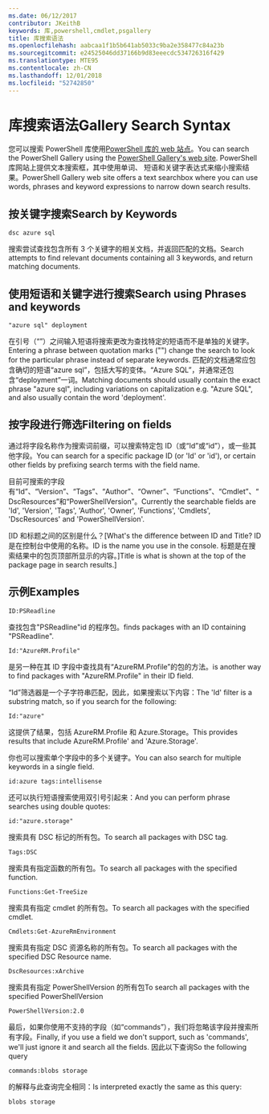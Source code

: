 ```yaml
---
ms.date: 06/12/2017
contributor: JKeithB
keywords: 库,powershell,cmdlet,psgallery
title: 库搜索语法
ms.openlocfilehash: aabcaa1f1b5b641ab5033c9ba2e358477c84a23b
ms.sourcegitcommit: e24525046dd37166b9d83eeecdc534726316f429
ms.translationtype: MTE95
ms.contentlocale: zh-CN
ms.lasthandoff: 12/01/2018
ms.locfileid: "52742850"
---
```

# <a name="gallery-search-syntax"></a><span data-ttu-id="cce5b-103">库搜索语法</span><span class="sxs-lookup"><span data-stu-id="cce5b-103">Gallery Search Syntax</span></span>

<span data-ttu-id="cce5b-104">您可以搜索 PowerShell 库使用[PowerShell 库的 web 站点](https://www.powershellgallery.com/)。</span><span class="sxs-lookup"><span data-stu-id="cce5b-104">You can search the PowerShell Gallery using the [PowerShell Gallery's web site](https://www.powershellgallery.com/).</span></span>
<span data-ttu-id="cce5b-105">PowerShell 库网站上提供文本搜索框，其中使用单词、 短语和关键字表达式来缩小搜索结果。</span><span class="sxs-lookup"><span data-stu-id="cce5b-105">PowerShell Gallery web site offers a text searchbox where you can use words, phrases and keyword expressions to narrow down search results.</span></span>

## <a name="search-by-keywords"></a><span data-ttu-id="cce5b-106">按关键字搜索</span><span class="sxs-lookup"><span data-stu-id="cce5b-106">Search by Keywords</span></span>

    dsc azure sql

<span data-ttu-id="cce5b-107">搜索尝试查找包含所有 3 个关键字的相关文档，并返回匹配的文档。</span><span class="sxs-lookup"><span data-stu-id="cce5b-107">Search attempts to find relevant documents containing all 3 keywords, and return matching documents.</span></span>

## <a name="search-using-phrases-and-keywords"></a><span data-ttu-id="cce5b-108">使用短语和关键字进行搜索</span><span class="sxs-lookup"><span data-stu-id="cce5b-108">Search using Phrases and keywords</span></span>

    "azure sql" deployment

<span data-ttu-id="cce5b-109">在引号（“”）之间输入短语将搜索更改为查找特定的短语而不是单独的关键字。</span><span class="sxs-lookup"><span data-stu-id="cce5b-109">Entering a phrase between quotation marks ("") change the search to look for the particular phrase instead of separate keywords.</span></span>
<span data-ttu-id="cce5b-110">匹配的文档通常应包含确切的短语“azure sql”，包括大写的变体。“Azure SQL”，并通常还包含“deployment”一词。</span><span class="sxs-lookup"><span data-stu-id="cce5b-110">Matching documents should usually contain the exact phrase "azure sql", including variations on capitalization e.g. "Azure SQL", and also usually contain the word 'deployment'.</span></span>

## <a name="filtering-on-fields"></a><span data-ttu-id="cce5b-111">按字段进行筛选</span><span class="sxs-lookup"><span data-stu-id="cce5b-111">Filtering on fields</span></span>

<span data-ttu-id="cce5b-112">通过将字段名称作为搜索词前缀，可以搜索特定包 ID（或“Id”或“id”），或一些其他字段。</span><span class="sxs-lookup"><span data-stu-id="cce5b-112">You can search for a specific package ID (or 'Id' or 'id'), or certain other fields by prefixing search terms with the field name.</span></span>

<span data-ttu-id="cce5b-113">目前可搜索的字段有“Id”、“Version”、“Tags”、“Author”、“Owner”、“Functions”、“Cmdlet”、“DscResources”和“PowerShellVersion”。</span><span class="sxs-lookup"><span data-stu-id="cce5b-113">Currently the searchable fields are 'Id', 'Version', 'Tags', 'Author', 'Owner', 'Functions', 'Cmdlets', 'DscResources' and 'PowerShellVersion'.</span></span>

<span data-ttu-id="cce5b-114">[ID 和标题之间的区别是什么？</span><span class="sxs-lookup"><span data-stu-id="cce5b-114">[What's the difference between ID and Title?</span></span> <span data-ttu-id="cce5b-115">ID 是在控制台中使用的名称。</span><span class="sxs-lookup"><span data-stu-id="cce5b-115">ID is the name you use in the console.</span></span> <span data-ttu-id="cce5b-116">标题是在搜索结果中的包页顶部所显示的内容。]</span><span class="sxs-lookup"><span data-stu-id="cce5b-116">Title is what is shown at the top of the package page in search results.]</span></span>

## <a name="examples"></a><span data-ttu-id="cce5b-117">示例</span><span class="sxs-lookup"><span data-stu-id="cce5b-117">Examples</span></span>

    ID:PSReadline
    
<span data-ttu-id="cce5b-118">查找包含"PSReadline"id 的程序包。</span><span class="sxs-lookup"><span data-stu-id="cce5b-118">finds packages with an ID containing "PSReadline".</span></span>

    Id:"AzureRM.Profile"

<span data-ttu-id="cce5b-119">是另一种在其 ID 字段中查找具有“AzureRM.Profile”的包的方法。</span><span class="sxs-lookup"><span data-stu-id="cce5b-119">is another way to find packages with "AzureRM.Profile" in their ID field.</span></span>

<span data-ttu-id="cce5b-120">“Id”筛选器是一个子字符串匹配，因此，如果搜索以下内容：</span><span class="sxs-lookup"><span data-stu-id="cce5b-120">The 'Id' filter is a substring match, so if you search for the following:</span></span>

    Id:"azure"

<span data-ttu-id="cce5b-121">这提供了结果，包括 AzureRM.Profile 和 Azure.Storage。</span><span class="sxs-lookup"><span data-stu-id="cce5b-121">This provides results that include AzureRM.Profile' and 'Azure.Storage'.</span></span>

<span data-ttu-id="cce5b-122">你也可以搜索单个字段中的多个关键字。</span><span class="sxs-lookup"><span data-stu-id="cce5b-122">You can also search for multiple keywords in a single field.</span></span> 

    id:azure tags:intellisense

<span data-ttu-id="cce5b-123">还可以执行短语搜索使用双引号引起来：</span><span class="sxs-lookup"><span data-stu-id="cce5b-123">And you can perform phrase searches using double quotes:</span></span>

    id:"azure.storage"

<span data-ttu-id="cce5b-124">搜索具有 DSC 标记的所有包。</span><span class="sxs-lookup"><span data-stu-id="cce5b-124">To search all packages with DSC tag.</span></span>

    Tags:DSC

<span data-ttu-id="cce5b-125">搜索具有指定函数的所有包。</span><span class="sxs-lookup"><span data-stu-id="cce5b-125">To search all packages with the specified function.</span></span>

    Functions:Get-TreeSize

<span data-ttu-id="cce5b-126">搜索具有指定 cmdlet 的所有包。</span><span class="sxs-lookup"><span data-stu-id="cce5b-126">To search all packages with the specified cmdlet.</span></span>

    Cmdlets:Get-AzureRmEnvironment

<span data-ttu-id="cce5b-127">搜索具有指定 DSC 资源名称的所有包。</span><span class="sxs-lookup"><span data-stu-id="cce5b-127">To search all packages with the specified DSC Resource name.</span></span>

    DscResources:xArchive

<span data-ttu-id="cce5b-128">搜索具有指定 PowerShellVersion 的所有包</span><span class="sxs-lookup"><span data-stu-id="cce5b-128">To search all packages with the specified PowerShellVersion</span></span>

    PowerShellVersion:2.0

<span data-ttu-id="cce5b-129">最后，如果你使用不支持的字段（如“commands”），我们将忽略该字段并搜索所有字段。</span><span class="sxs-lookup"><span data-stu-id="cce5b-129">Finally, if you use a field we don't support, such as 'commands', we'll just ignore it and search all the fields.</span></span> <span data-ttu-id="cce5b-130">因此以下查询</span><span class="sxs-lookup"><span data-stu-id="cce5b-130">So the following query</span></span>

    commands:blobs storage

<span data-ttu-id="cce5b-131">的解释与此查询完全相同：</span><span class="sxs-lookup"><span data-stu-id="cce5b-131">Is interpreted exactly the same as this query:</span></span>

    blobs storage
